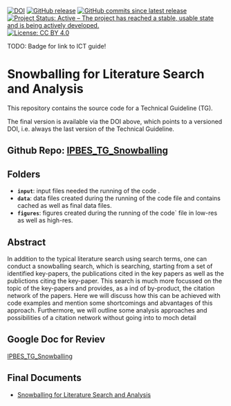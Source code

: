 [![DOI](https://zenodo.org/badge/706159588.svg)](https://zenodo.org/doi/10.5281/zenodo.10257156)
[![GitHub release](https://img.shields.io/github/release/IPBES-Data/IPBES_TG_Snowballing.svg)](https://github.com/IPBES-Data/IPBES_TG_Snowballing/releases/latest)
[![GitHub commits since latest release](https://img.shields.io/github/commits-since/IPBES-Data/IPBES_TG_Snowballing/latest)](https://github.com/IPBES-Data/IPBES_TG_Snowballing/commits/main)
[![Project Status: Active – The project has reached a stable, usable state and is being actively developed.](https://www.repostatus.org/badges/latest/active.svg)](https://www.repostatus.org/#active)
[![License: CC BY 4.0](https://img.shields.io/badge/License-CC%20BY%204.0-lightgrey.svg)](https://creativecommons.org/licenses/by/4.0/)

TODO: Badge for link to ICT guide!

# Snowballing for Literature Search and Analysis

This repository contains the source code for a Technical Guideline (TG).

The final version is available via the DOI above, which points to a versioned DOI, i.e. always the last version of the Technical Guideline.

## **Github Repo**: [IPBES_TG_Snowballing](https://github.com/IPBES-Data/IPBES_TG_Snowballing)

## Folders

- **`input`**: input files needed the running of the code .
- **`data`**: data files created during the running of the code file and contains cached as well as final data files.
- **`figures`**: figures created during the running of the code` file in low-res as well as high-res.

## Abstract

In addition to the typical literature search using search terms,
  one can conduct a snowballing search, which is searching, starting
  from a set of identified key-papers, the publications cited in the key papers
  as well as the publictions citing the key-paper. This search is much more
  focussed on the topic of the key-papers and provides, as a ind of by-product,
  the citation network of the papers. Here we will discuss how this can be
  achieved with code examples and mention some shortcomings and abvantages of
  this approach. Furthermore, we will outline some analysis approaches and
  possibilities of a citation network without going into to moch detail

## Google Doc for Reviev

[IPBES_TG_Snowballing](https://docs.google.com/document/d/10Xrxo4wM79GyNFQDnM0sZJtGVnR1qlBdNYCeSC55Y8E/edit)

## Final Documents

- [Snowballing for Literature Search and Analysis](IPBES_TG_Snowballing.html)
